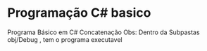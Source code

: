 # Programação C# basico
Programa Básico em C# Concatenação Obs: Dentro da Subpastas obj/Debug , tem o programa executavel
